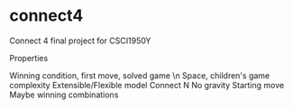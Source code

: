 # connect4
Connect 4 final project for CSCI1950Y

Properties

Winning condition, first move, solved game \n
Space, children's game complexity
Extensible/Flexible model
Connect N
No gravity
Starting move
Maybe winning combinations

